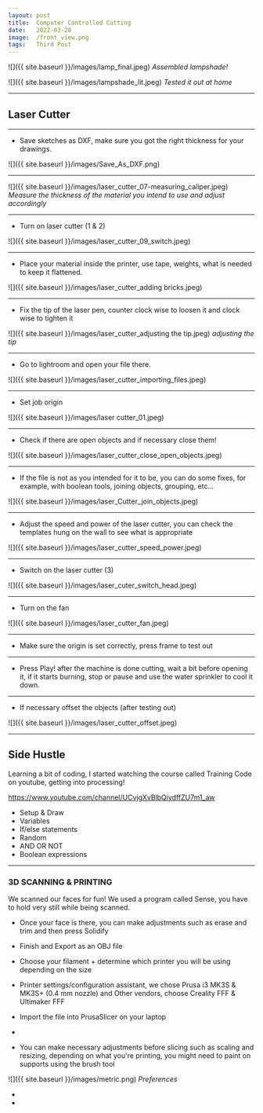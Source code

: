 ```yaml
---
layout: post
title:  Computer Controlled Cutting
date:   2022-03-28
image:  /front_view.png
tags:   Third Post
---
```


![]({{ site.baseurl }}/images/lamp_final.jpeg)
*Assembled lampshade!*

![]({{ site.baseurl }}/images/lampshade_lit.jpeg)
*Tested it out at home*




---

## Laser Cutter

---

* Save sketches as DXF, make sure you got the right thickness for your drawings. 

![]({{ site.baseurl }}/images/Save_As_DXF.png)

---

![]({{ site.baseurl }}/images/laser_cutter_07-measuring_caliper.jpeg)
*Measure the thickness of the material you intend to use and adjust accordingly*

---

* Turn on laser cutter (1 & 2)

![]({{ site.baseurl }}/images/laser_cutter_09_switch.jpeg)

---


* Place your material inside the printer, use tape, weights, what is needed to keep it flattened.

![]({{ site.baseurl }}/images/laser_cutter_adding bricks.jpeg)

---

* Fix the tip of the laser pen, counter clock wise to loosen it and clock wise to tighten it

![]({{ site.baseurl }}/images/laser_cutter_adjusting the tip.jpeg)
*adjusting the tip*

---

* Go to lightroom and open your file there.

![]({{ site.baseurl }}/images/laser_cutter_importing_files.jpeg)

---

* Set job origin 

![]({{ site.baseurl }}/images/laser cutter_01.jpeg)

---

* Check if there are open objects and if necessary close them!

![]({{ site.baseurl }}/images/laser_cutter_close_open_objects.jpeg)

---

* If the file is not as you intended for it to be, you can do some fixes, for example, with boolean tools, joining objects, grouping, etc...

![]({{ site.baseurl }}/images/laser_Cutter_join_objects.jpeg)

---

* Adjust the speed and power of the laser cutter, you can check the templates hung on the wall to see what is appropriate

![]({{ site.baseurl }}/images/laser_cutter_speed_power.jpeg)

---
 
* Switch on the laser cutter (3)

![]({{ site.baseurl }}/images/laser_cuter_switch_head.jpeg)

---

* Turn on the fan

![]({{ site.baseurl }}/images/laser_cutter_fan.jpeg)

---

* Make sure the origin is set correctly, press frame to test out

---

* Press Play! after the machine is done cutting, wait a bit before opening it, if it starts burning, stop or pause and use the water sprinkler to cool it down.

---

* If necessary offset the objects (after testing out)


![]({{ site.baseurl }}/images/laser_cutter_offset.jpeg)

---

## Side Hustle

Learning a bit of coding, I started watching the course called Training Code on youtube, getting into processing!

<https://www.youtube.com/channel/UCvjgXvBlbQiydffZU7m1_aw>

* Setup & Draw
* Variables
* If/else statements
* Random
* AND OR NOT
* Boolean expressions














---

### 3D SCANNING & PRINTING

We scanned our faces for fun! We used a program called Sense, you have to hold very still while being scanned.

* Once your face is there, you can make adjustments such as erase and trim and then press Solidify 

 * Finish and Export as an OBJ file 
 * Choose your filament + determine which printer you will be using depending on the size
 * Printer settings/configuration assistant, we chose  Prusa i3 MK3S & MK3S+ (0.4 mm nozzle) and Other vendors, choose Creality FFF & Ultimaker FFF
 * Import the file into PrusaSlicer on your laptop 
 * 
 * You can make necessary adjustments before slicing such as scaling and resizing, depending on what you're printing, you might need to paint on supports using the brush tool

![]({{ site.baseurl }}/images/metric.png)
*Preferences*

* 
* 







